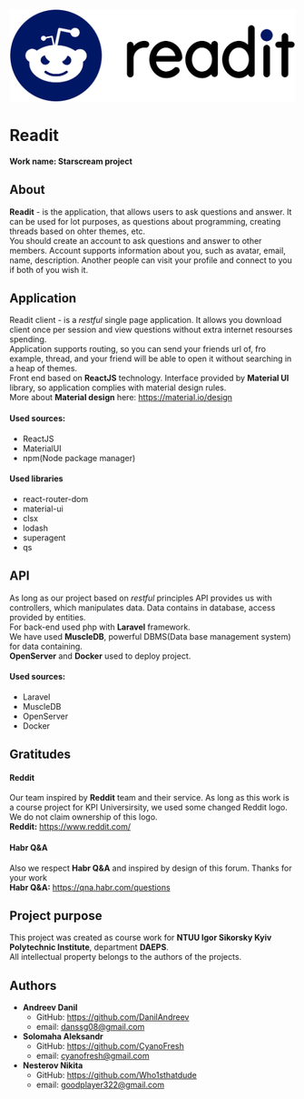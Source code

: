 ![Readit logo](/web/sources/readit_logo_black.png)
# Readit  
#### Work name: Starscream project  
## About  
**Readit** - is the application, that allows users to ask questions and answer. It can be used for lot purposes, as questions about programming, creating threads based on ohter themes, etc.  
You should create an account to ask questions and answer to other members. Account supports information about you, such as avatar, email, name, description. Another people can visit your profile and connect to you if both of you wish it.  
## Application
Readit client - is a *restful* single page application. It allows you download client once per session and view questions without extra internet resourses spending.  
Application supports routing, so you can send your friends url of, fro example, thread, and your friend will be able to open it without searching in a heap of themes.  
Front end based on **ReactJS** technology. Interface provided by **Material UI** library, so application complies with material design rules.  
More about **Material design** here: https://material.io/design
#### Used sources:
* ReactJS
* MaterialUI
* npm(Node package manager)
#### Used libraries
* react-router-dom
* material-ui
* clsx
* lodash
* superagent
* qs
## API
As long as our project based on *restful* principles API provides us with controllers, which manipulates data. Data contains in database, access provided by entities.  
For back-end used php with **Laravel** framework.  
We have used **MuscleDB**, powerful DBMS(Data base management system) for data containing.  
**OpenServer** and **Docker** used to deploy project.  
#### Used sources: 
* Laravel
* MuscleDB
* OpenServer
* Docker
## Gratitudes
#### Reddit
Our team inspired by **Reddit** team and their service. As long as this work is a course project for KPI Universirsity, we used some changed Reddit logo. We do not claim ownership of this logo.  
**Reddit:** https://www.reddit.com/ 
#### Habr Q&A  
Also we respect **Habr Q&A** and inspired by design of this forum. Thanks for your work  
**Habr Q&A:** https://qna.habr.com/questions  
## Project purpose
This project was created as course work for **NTUU Igor Sikorsky Kyiv Polytechnic Institute**, department **DAEPS**.  
All intellectual property belongs to the authors of the projects.  
## Authors
* **Andreev Danil**
  * GitHub: https://github.com/DanilAndreev
  * email: danssg08@gmail.com
* **Solomaha Aleksandr**
  * GitHub: https://github.com/CyanoFresh
  * email: cyanofresh@gmail.com
* **Nesterov Nikita**
  * GitHub: https://github.com/Who1sthatdude
  * email: goodplayer322@gmail.com
